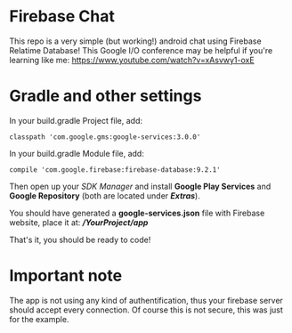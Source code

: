# Firebase Chat
This repo is a very simple (but working!) android chat using Firebase Relatime Database!
This Google I/O conference may be helpful if you're learning like me: https://www.youtube.com/watch?v=xAsvwy1-oxE

# Gradle and other settings

In your build.gradle Project file, add:

    classpath 'com.google.gms:google-services:3.0.0'
  
In your build.gradle Module file, add:

    compile 'com.google.firebase:firebase-database:9.2.1'
  
Then open up your _SDK Manager_ and install **Google Play Services** and **Google Repository** (both are located under **_Extras_**).

You should have generated a **google-services.json** file with Firebase website, place it at: **_/YourProject/app_**

That's it, you should be ready to code!

# Important note

The app is not using any kind of authentification, thus your firebase server should accept every connection. Of course this is not secure, this was just for the example.
